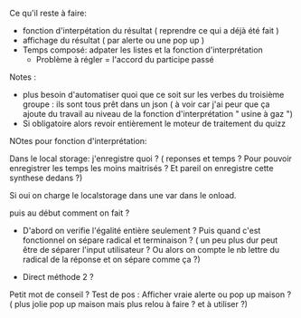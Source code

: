 Ce qu'il reste à faire:

- fonction d'interpétation du résultat ( reprendre ce qui a déjà été fait )
- affichage du résultat ( par alerte ou une pop up )
- Temps composé: adpater les listes et la fonction d'interprétation
    - Problème à régler = l'accord du participe passé

Notes : 
- plus besoin d'automatiser quoi que ce soit sur les verbes du troisième groupe : ils sont tous prêt dans un json ( à voir car j'ai peur que ça ajoute du travail au niveau de la fonction d'interprétation " usine à gaz ")
- Si obligatoire alors revoir entièrement le moteur de traitement du quizz


NOtes  pour fonction d'interprétation:

Dans le local storage: j'enregistre quoi ? ( reponses et temps ? Pour pouvoir enregistrer les temps les moins maitrisés ? Et pareil on enregistre cette synthese dedans ?)

Si oui on charge le localstorage dans une var dans le onload.

puis au début comment on fait ?

- D'abord on verifie l'égalité entière seulement ? Puis quand c'est fonctionnel on sépare radical et terminaison ? ( un peu plus dur peut être de séparer l'input utilisateur ? Ou alors on compte le nb lettre du radical de la réponse et on sépare comme ça ?)

- Direct méthode 2 ? 


Petit mot de conseil ? 
Test de pos : Afficher vraie alerte ou pop up maison ? ( plus jolie pop up maison mais plus relou à faire ? et à  utiliser ?)

